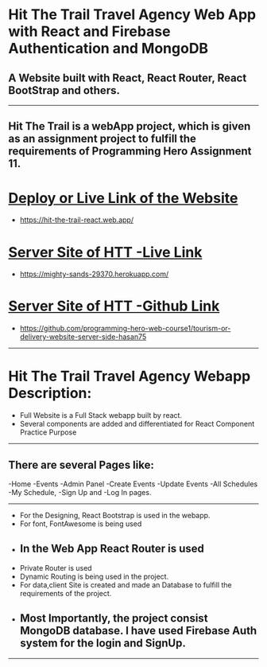 # Hit The Trail Travel Agency Web App with React and Firebase Authentication and MongoDB

## A Website built with React, React Router, React BootStrap and others.

---

## Hit The Trail is a webApp project, which is given as an assignment project to fulfill the requirements of Programming Hero Assignment 11.

# [Deploy or Live Link of the Website](https://hit-the-trail-react.web.app/)

- https://hit-the-trail-react.web.app/

# [Server Site of HTT -Live Link](https://mighty-sands-29370.herokuapp.com/)

- https://mighty-sands-29370.herokuapp.com/

# [Server Site of HTT -Github Link](https://github.com/programming-hero-web-course1/tourism-or-delivery-website-server-side-hasan75)

- https://github.com/programming-hero-web-course1/tourism-or-delivery-website-server-side-hasan75

---

# Hit The Trail Travel Agency Webapp Description:

- Full Website is a Full Stack webapp built by react.
- Several components are added and differentiated for React Component Practice Purpose

---

## There are several Pages like:

-Home
-Events
-Admin Panel
-Create Events
-Update Events
-All Schedules
-My Schedule,
-Sign Up and
-Log In pages.

---

- For the Designing, React Bootstrap is used in the webapp.
- For font, FontAwesome is being used
- ## In the Web App React Router is used
- Private Router is used
- Dynamic Routing is being used in the project.
- For data,client Site is created and made an Database to fulfill the requirements of the project.
- ## Most Importantly, the project consist MongoDB database. I have used Firebase Auth system for the login and SignUp.

---

